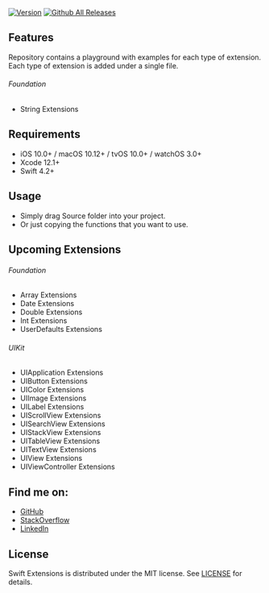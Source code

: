 
[![Version](http://img.shields.io/badge/version-1.0.0-green.svg?style=flat)](https://github.com/kannanprasad87/SwiftExtensions)
[![Github All Releases](https://img.shields.io/github/downloads/duonghominhhuy/swift-extensions/total.svg)](https://github.com/kannanprasad87/SwiftExtensions)

## Features

Repository contains a playground with examples for each type of extension.
Each type of extension is added under a single file.

###### Foundation

- String Extensions

## Requirements

- iOS 10.0+ / macOS 10.12+ / tvOS 10.0+ / watchOS 3.0+
- Xcode 12.1+
- Swift 4.2+

## Usage

- Simply drag Source folder into your project.
- Or just copying the functions that you want to use.

## Upcoming Extensions

###### Foundation
- Array Extensions
- Date Extensions
- Double Extensions
- Int Extensions
- UserDefaults Extensions

###### UIKit
- UIApplication Extensions
- UIButton Extensions
- UIColor Extensions
- UIImage Extensions
- UILabel Extensions
- UIScrollView Extensions
- UISearchView Extensions
- UIStackView Extensions
- UITableView Extensions
- UITextView Extensions
- UIView Extensions
- UIViewController Extensions

## Find me on:

- [GitHub](https://github.com/kannanprasad87)
- [StackOverflow](https://stackoverflow.com/users/591843/kannan-prasad)
- [LinkedIn](https://www.linkedin.com/in/kannanprasad/)

## License

Swift Extensions is distributed under the MIT license. See [LICENSE](https://github.com/kannanprasad87/SwiftExtensions/blob/main/LICENSE) for details.
